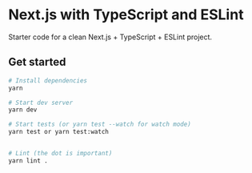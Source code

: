 # Next.js with TypeScript and ESLint

Starter code for a clean Next.js + TypeScript + ESLint project.

## Get started

```sh
# Install dependencies
yarn

# Start dev server
yarn dev

# Start tests (or yarn test --watch for watch mode)
yarn test or yarn test:watch


# Lint (the dot is important)
yarn lint .
```
